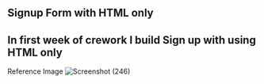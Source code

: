 Signup Form with HTML only
--
In first week of crework I build Sign up with using HTML only
--
Reference Image
![Screenshot (246)](https://user-images.githubusercontent.com/68064523/180633035-24eb1713-9e29-4524-b1d8-5070fe963d09.png)
